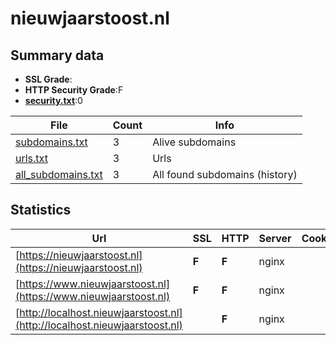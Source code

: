 

# nieuwjaarstoost.nl
## Summary data


 - **SSL Grade**:
 - **HTTP Security Grade**:F
 - **[security.txt](https://www.digitaleoverheid.nl/nieuws/standaard-security-txt-nu-verplicht-voor-overheid/)**:0


| File       | Count | Info |
|------------|-------|------|
|[subdomains.txt](/data/nieuwjaarstoost.nl/subdomains.txt)|3|Alive subdomains|
|[urls.txt](/data/nieuwjaarstoost.nl/urls.txt)|3|Urls|
|[all_subdomains.txt](/data/nieuwjaarstoost.nl/all_subdomains.txt)|3|All found subdomains (history)|


## Statistics


| Url | SSL | HTTP | Server | Cookie | HSTS | CORS | CTO | CSP | XFO | XXP | RP |FP| Tech |Title |
|--------|-------|-------|------|------|------|------|------|------|------|------|------|------|------|------|
|[https://nieuwjaarstoost.nl](https://nieuwjaarstoost.nl)| **F**| **F**|nginx| | | | | | | | :white_check_mark: | |Nginx|Geen webhosting...|
|[https://www.nieuwjaarstoost.nl](https://www.nieuwjaarstoost.nl)| **F**| **F**|nginx| | | | | | | | :white_check_mark: | |Nginx|Geen webhosting...|
|[http://localhost.nieuwjaarstoost.nl](http://localhost.nieuwjaarstoost.nl)| | **F**|nginx| | | :warning:| | | | | :white_check_mark: | |Nginx|(404 Not Found)|

